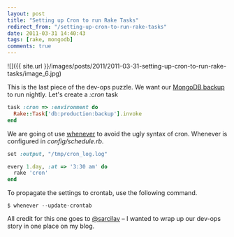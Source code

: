 ```yaml
---
layout: post
title: "Setting up Cron to run Rake Tasks"
redirect_from: "/setting-up-cron-to-run-rake-tasks"
date: 2011-03-31 14:40:43
tags: [rake, mongodb]
comments: true
---
```

![]({{ site.url }}/images/posts/2011/2011-03-31-setting-up-cron-to-run-rake-tasks/image_6.jpg)

This is the last piece of the dev-ops puzzle. We want our [MongoDB backup](http://code.dblock.org/ShowPost.aspx?id=192) to run nightly. Let's create a _:cron_ task

```ruby
task :cron => :environment do
  Rake::Task['db:production:backup'].invoke
end
```

We are going ot use [whenever](https://github.com/javan/whenever) to avoid the ugly syntax of cron. Whenever is configured in _config/schedule.rb_.

```ruby
set :output, "/tmp/cron_log.log"

every 1.day, :at => '3:30 am' do
  rake 'cron'
end
```

To propagate the settings to crontab, use the following command.

```
$ whenever --update-crontab
```

All credit for this one goes to [@sarcilav](http://blog.sarcilav.com/) – I wanted to wrap up our dev-ops story in one place on my blog.
